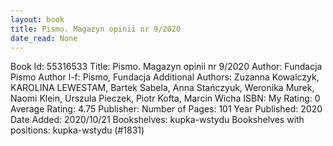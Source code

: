 ```yaml
---
layout: book
title: Pismo. Magazyn opinii nr 9/2020
date_read: None
---
```


Book Id: 55316533
Title: Pismo. Magazyn opinii nr 9/2020
Author: Fundacja Pismo
Author l-f: Pismo, Fundacja
Additional Authors: Zuzanna Kowalczyk, KAROLINA LEWESTAM, Bartek Sabela, Anna Stańczyuk, Weronika Murek, Naomi Klein, Urszula Pieczek, Piotr Kofta, Marcin Wicha
ISBN: 
My Rating: 0
Average Rating: 4.75
Publisher: 
Number of Pages: 101
Year Published: 2020
Date Added: 2020/10/21
Bookshelves: kupka-wstydu
Bookshelves with positions: kupka-wstydu (#1831)


